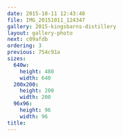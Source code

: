 ```yaml
---
date: 2015-10-11 12:43:48
file: IMG_20151011_124347
gallery: 2015-kingsbarns-distillery
layout: gallery-photo
next: c09afdb
ordering: 3
previous: 754c91a
sizes:
  640w:
    height: 480
    width: 640
  200x200:
    height: 200
    width: 200
  96x96:
    height: 96
    width: 96
title: 
---
```

